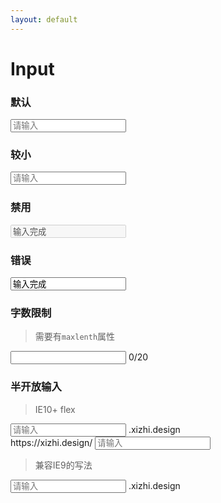 ```yaml
---
layout: default
---
```


# Input

### 默认

<input type="text" class="ui-form-control" placeholder="请输入">


### 较小

<input type="text" class="ui-form-control small" placeholder="请输入">


### 禁用

<input type="text" class="ui-form-control disabled" disabled value="输入完成">


### 错误

<input type="text" class="ui-form-control error" value="输入完成">


### 字数限制

> 需要有`maxlenth`属性


<div class="ui-enter-count">
    <input type="text" class="ui-form-control" maxlength="20">
    <span class="count">0/20</span>
</div>




### 半开放输入

> IE10+  flex

<div class="ui-labeled-input mb-10">
    <label class="input-label">
        <input class="input" type="text" placeholder="请输入">
        <span class="text">.xizhi.design</span>
    </label>
</div>


<div class="ui-labeled-input">
    <label class="input-label">
        <span class="text">https://xizhi.design/</span>
        <input class="input" type="text" placeholder="请输入">
    </label>
</div>


> 兼容IE9的写法


<div class="ui-labeled-input ">
    <label class="input-label clf">
        <input class="input fl" type="text" placeholder="请输入">
        <span class="text fl">.xizhi.design</span>
    </label>
</div>





